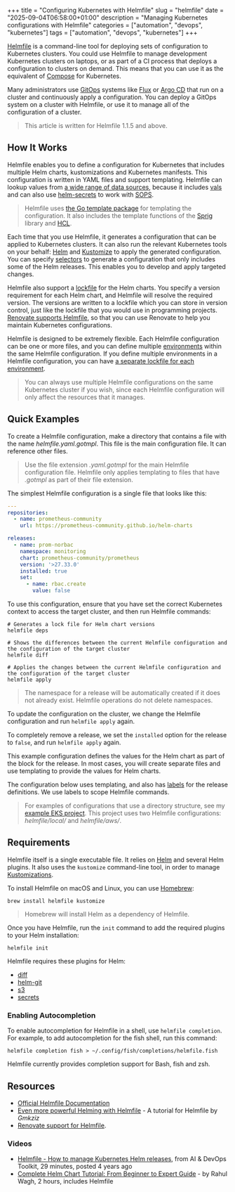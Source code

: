 +++
title = "Configuring Kubernetes with Helmfile"
slug = "helmfile"
date = "2025-09-04T06:58:00+01:00"
description = "Managing Kubernetes configurations with Helmfile"
categories = ["automation", "devops", "kubernetes"]
tags = ["automation", "devops", "kubernetes"]
+++

[Helmfile](https://helmfile.readthedocs.io/en/stable/) is a command-line tool for deploying sets of configuration to Kubernetes clusters. You could use Helmfile to manage development Kubernetes clusters on laptops, or as part of a CI process that deploys a configuration to clusters on demand. This means that you can use it as the equivalent of [Compose](https://compose-spec.io/) for Kubernetes.

Many administrators use [GitOps](https://www.gitops.tech/) systems like [Flux](https://fluxcd.io/flux/) or [Argo CD](https://argo-cd.readthedocs.io/en/stable/) that run on a cluster and continuously apply a configuration. You can deploy a GitOps system on a cluster with Helmfile, or use it to manage all of the configuration of a cluster.

> This article is written for Helmfile 1.1.5 and above.

## How It Works

Helmfile enables you to define a configuration for Kubernetes that includes multiple Helm charts, kustomizations and Kubernetes manifests. This configuration is written in YAML files and support templating. Helmfile can lookup values from [a wide range of data sources](https://github.com/helmfile/vals?tab=readme-ov-file#supported-backends), because it includes [vals](https://github.com/helmfile/vals) and can also use [helm-secrets](https://github.com/jkroepke/helm-secrets) to work with [SOPS](https://getsops.io/).

> Helmfile uses [the Go template package](https://pkg.go.dev/text/template) for templating the configuration. It also includes the template functions of the [Sprig](https://masterminds.github.io/sprig/) library and [HCL](https://helmfile.readthedocs.io/en/stable/hcl_funcs/#standard-library).

Each time that you use Helmfile, it generates a configuration that can be applied to Kubernetes clusters. It can also run the relevant Kubernetes tools on your behalf: [Helm](https://helm.sh) and [Kustomize](https://kustomize.io/) to apply the generated configuration. You can specify [selectors](https://helmfile.readthedocs.io/en/stable/#labels-overview) to generate a configuration that only includes some of the Helm releases. This enables you to develop and apply targeted changes.

Helmfile also support a [lockfile](https://helmfile.readthedocs.io/en/stable/#deps) for the Helm charts. You specify a version requirement for each Helm chart, and Helmfile will resolve the required version. The versions are written to a lockfile which you can store in version control, just like the lockfile that you would use in programming projects. [Renovate supports Helmfile](https://docs.renovatebot.com/modules/manager/helmfile/), so that you can use Renovate to help you maintain Kubernetes configurations.

Helmfile is designed to be extremely flexible. Each Helmfile configuration can be one or more files, and you can define multiple [environments](https://helmfile.readthedocs.io/en/stable/#environment) within the same Helmfile configuration. If you define multiple environments in a Helmfile configuration, you can have [a separate lockfile for each environment](https://helmfile.readthedocs.io/en/stable/advanced-features/#lockfile-per-environment).

> You can always use multiple Helmfile configurations on the same Kubernetes cluster if you wish, since each Helmfile configuration will only affect the resources that it manages.

## Quick Examples

To create a Helmfile configuration, make a directory that contains a file with the name _helmfile.yaml.gotmpl_. This file is the main configuration file. It can reference other files.

> Use the file extension _.yaml.gotmpl_ for the main Helmfile configuration file. Helmfile only applies templating to files that have _.gotmpl_ as part of their file extension.

The simplest Helmfile configuration is a single file that looks like this:

```yaml
---
repositories:
  - name: prometheus-community
    url: https://prometheus-community.github.io/helm-charts

releases:
  - name: prom-norbac
    namespace: monitoring
    chart: prometheus-community/prometheus
    version: '>27.33.0'
    installed: true
    set:
      - name: rbac.create
        value: false
```

To use this configuration, ensure that you have set the correct Kubernetes context to access the target cluster, and then run Helmfile commands:

```shell
# Generates a lock file for Helm chart versions
helmfile deps

# Shows the differences between the current Helmfile configuration and the configuration of the target cluster
helmfile diff

# Applies the changes between the current Helmfile configuration and the configuration of the target cluster
helmfile apply
```

> The namespace for a release will be automatically created if it does not already exist. Helmfile operations do not delete namespaces.

To update the configuration on the cluster, we change the Helmfile configuration and run `helmfile apply` again.

To completely remove a release, we set the `installed` option for the release to `false`, and run `helmfile apply` again.

This example configuration defines the values for the Helm chart as part of the block for the release. In most cases, you will create separate files and use templating to provide the values for Helm charts.

The configuration below uses templating, and also has [labels](https://helmfile.readthedocs.io/en/latest/#labels-overview) for the release definitions. We use labels to scope Helmfile commands.

> For examples of configurations that use a directory structure, see my [example EKS project](https://github.com/stuartellis/eks-auto-example). This project uses two Helmfile configurations: _helmfile/local/_ and _helmfile/aws/_.

## Requirements

Helmfile itself is a single executable file. It relies on [Helm](https://helm.sh) and several Helm plugins. It also uses the `kustomize` command-line tool, in order to manage [Kustomizations](https://kubectl.docs.kubernetes.io/guides/introduction/kustomize/).

To install Helmfile on macOS and Linux, you can use [Homebrew](https://brew.sh/):

```shell
brew install helmfile kustomize
```

> Homebrew will install Helm as a dependency of Helmfile.

Once you have Helmfile, run the `init` command to add the required plugins to your Helm installation:

```shell
helmfile init
```

Helmfile requires these plugins for Helm:

- [diff](https://github.com/databus23/helm-diff)
- [helm-git](https://github.com/aslafy-z/helm-git)
- [s3](https://github.com/hypnoglow/helm-s3)
- [secrets](https://github.com/jkroepke/helm-secrets)

### Enabling Autocompletion

To enable autocompletion for Helmfile in a shell, use `helmfile completion`. For example, to add autocompletion for the fish shell, run this command:

```shell
helmfile completion fish > ~/.config/fish/completions/helmfile.fish
```

Helmfile currently provides completion support for Bash, fish and zsh.

## Resources

- [Official Helmfile Documentation](https://helmfile.readthedocs.io/)
- [Even more powerful Helming with Helmfile](https://www.hackerstack.org/even-more-powerful-helming-with-helmfile/) - A tutorial for Helmfile by _Gmkziz_
- [Renovate support for Helmfile](https://docs.renovatebot.com/modules/manager/helmfile/).

### Videos

- [Helmfile - How to manage Kubernetes Helm releases](https://www.youtube.com/watch?v=qIJt8Iq8Zb0), from AI & DevOps Toolkit, 29 minutes, posted 4 years ago
- [Complete Helm Chart Tutorial: From Beginner to Expert Guide](https://www.youtube.com/watch?v=DQk8HOVlumI) - by Rahul Wagh, 2 hours, includes Helmfile
